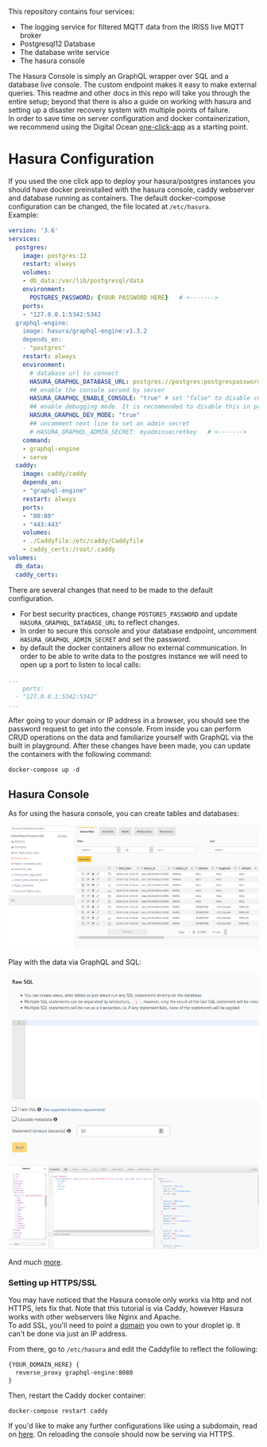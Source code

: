 This repository contains four services: 
- The logging service for filtered MQTT data from the IRISS live MQTT broker
- Postgresql12 Database
- The database write service 
- The hasura console  
  
The Hasura Console is simply an GraphQL wrapper over SQL and a database live console. The custom endpoint makes it easy to make external queries. This readme and other docs in this repo will take you through the entire setup; beyond that there is also a guide on working with hasura and setting up a disaster recovery system with multiple points of failure.   
In order to save time on server configuration and docker containerization, we recommend using the Digital Ocean [one-click-app](https://marketplace.digitalocean.com/apps/hasura-graphql) as a starting point. 

# Hasura Configuration
If you used the one click app to deploy your hasura/postgres instances you should have docker preinstalled with the hasura console, caddy webserver and database running as containers.
The default docker-compose configuration can be changed, the file located at ``/etc/hasura``.  
Example:

```yaml
version: '3.6'
services:
  postgres:
    image: postgres:12
    restart: always
    volumes:
    - db_data:/var/lib/postgresql/data
    environment:
      POSTGRES_PASSWORD: {YOUR PASSWORD HERE}   # <------->
    ports:
    - "127.0.0.1:5342:5342
  graphql-engine:
    image: hasura/graphql-engine:v1.3.2
    depends_on:
    - "postgres"
    restart: always
    environment:
      # database url to connect
      HASURA_GRAPHQL_DATABASE_URL: postgres://postgres:postgrespassword@postgres:5432/postgres  # STICK TO THE DEFAULT DB
      ## enable the console served by server
      HASURA_GRAPHQL_ENABLE_CONSOLE: "true" # set "false" to disable console
      ## enable debugging mode. It is recommended to disable this in production
      HASURA_GRAPHQL_DEV_MODE: "true"
      ## uncomment next line to set an admin secret
      # HASURA_GRAPHQL_ADMIN_SECRET: myadminsecretkey   # <------->
    command:
    - graphql-engine
    - serve
  caddy:
    image: caddy/caddy
    depends_on:
    - "graphql-engine"
    restart: always
    ports:
    - "80:80"
    - "443:443"
    volumes:
    - ./Caddyfile:/etc/caddy/Caddyfile
    - caddy_certs:/root/.caddy
volumes:
  db_data:
  caddy_certs:
```
There are several changes that need to be made to the default configuration.  
- For best security practices, change ``POSTGRES_PASSWORD`` and update ``HASURA_GRAPHQL_DATABASE_URL`` to reflect changes.
- In order to secure this console and your database endpoint, uncomment ``HASURA_GRAPHQL_ADMIN_SECRET`` and set the password.
- by default the docker containers allow no external communication. In order to be able to write data to the postgres instance we will need to open up a port to listen to local calls:
```yaml
...
    ports:
  - "127.0.0.1:5342:5342"
...
```

After going to your domain or IP address in a browser, you should see the password request to get into the console. From inside you can perform CRUD operations on the data and familiarize yourself with GraphQL via the built in playground.
After these changes have been made, you can update the containers with the following command:
```
docker-compose up -d
```

## Hasura Console
As for using the hasura console, you can create tables and databases:

![navigation data panel](db_arch_hasura.png)

Play with the data via GraphQL and SQL:

![navigation data panel](raw_sql.png)
![navigation data panel](graph_hasura.png)

And much [more](https://hasura.io/docs/1.0/graphql/core/index.html).

### Setting up HTTPS/SSL
You may have noticed that the Hasura console only works via http and not HTTPS, lets fix that. Note that this tutorial is via Caddy, however Hasura works with other webservers like Nginx and Apache.  
To add SSL, you'll need to point a [domain](https://www.digitalocean.com/community/tutorials/how-to-point-to-digitalocean-nameservers-from-common-domain-registrars) you own to your droplet ip. It can't be done via just an IP address.

From there, go to ``/etc/hasura`` and edit the Caddyfile to reflect the following:

```
{YOUR_DOMAIN_HERE} {
  reverse_proxy graphql-engine:8080
}
```

Then, restart the Caddy docker container:

```
docker-compose restart caddy
```
If you'd like to make any further configurations like using a subdomain, read on [here](https://hasura.io/docs/1.0/graphql/core/deployment/enable-https.html). On reloading the console should now be serving via HTTPS.
